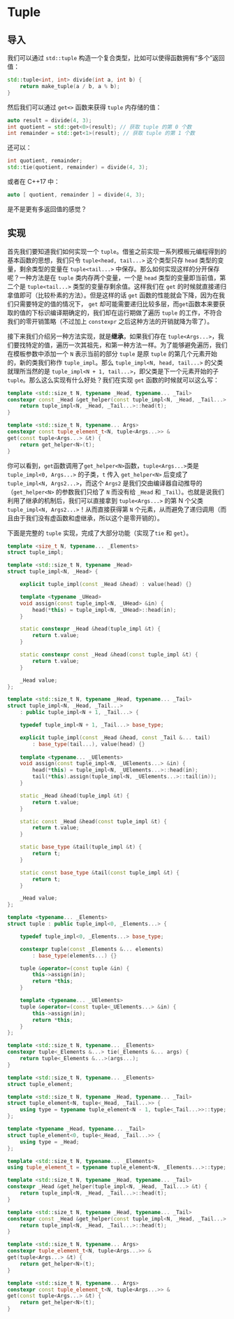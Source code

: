 # Tuple

## 导入

我们可以通过 `std::tuple` 构造一个复合类型，比如可以使得函数拥有“多个”返回值：

```cpp
std::tuple<int, int> divide(int a, int b) {
    return make_tuple(a / b, a % b);
}
```

然后我们可以通过 `get<>` 函数来获得 `tuple` 内存储的值：

```cpp
auto result = divide(4, 3);
int quotient = std::get<0>(result); // 获取 tuple 的第 0 个数
int remainder = std::get<1>(result); // 获取 tuple 的第 1 个数
```

还可以：

```cpp
int quotient, remainder;
std::tie(quotient, remainder) = divide(4, 3);
```

或者在 C++17 中：

```cpp
auto [ quotient, remainder ] = divide(4, 3);
```

是不是更有多返回值的感觉？

## 实现

首先我们要知道我们如何实现一个 `tuple`。借鉴之前实现一系列模板元编程得到的基本函数的思想，我们只令 `tuple<head, tail...>` 这个类型只存 `head` 类型的变量，剩余类型的变量在 `tuple<tail...>` 中保存。那么如何实现这样的分开保存呢？一种方法是在 `tuple` 类内存两个变量，一个是 `head` 类型的变量即当前值，第二个是 `tuple<tail...>` 类型的变量存剩余值。这样我们在 `get` 的时候就直接递归拿值即可（比较朴素的方法）。但是这样的话 `get` 函数的性能就会下降，因为在我们只需要特定的值的情况下， `get` 却可能需要递归比较多层，而`get`函数本来要获取的值的下标识编译期确定的，我们却在运行期做了遍历 `tuple` 的工作，不符合我们的零开销策略（不过加上 `constexpr` 之后这种方法的开销就降为零了）。



接下来我们介绍另一种方法实现，就是**继承**，如果我们存在 `tuple<Args...>`，我们要找特定的值，遍历一次其祖先，和第一种方法一样。为了能够避免遍历，我们在模板参数中添加一个 `N` 表示当前的部分 `tuple` 是原 `tuple` 的第几个元素开始的，新的类我们称作 `tuple_impl`。那么 `tuple_impl<N, head, tail...>` 的父类就理所当然的是 `tuple_impl<N + 1, tail...>`，即父类是下一个元素开始的子 `tuple`。那么这么实现有什么好处？我们在实现 `get` 函数的时候就可以这么写：

```cpp
template <std::size_t N, typename _Head, typename... _Tail>
constexpr const _Head &get_helper(const tuple_impl<N, _Head, _Tail...> &t) {
    return tuple_impl<N, _Head, _Tail...>::head(t);
}

template <std::size_t N, typename... Args>
constexpr const tuple_element_t<N, tuple<Args...>> &
get(const tuple<Args...> &t) {
    return get_helper<N>(t);
}
```

你可以看到，`get`函数调用了`get_helper<N>`函数，`tuple<Args...>`类是`tuple_impl<0, Args...>` 的子类，`t` 传入 `get_helper<N>` 后变成了 `tuple_impl<N, Args2...>`，而这个 `Args2` 是我们交由编译器自动推导的（`get_helper<N>` 的参数我们只给了 `N` 而没有给 `_Head` 和 `_Tail`）。也就是说我们利用了继承的机制后，我们可以直接拿到 `tuple<Args...>` 的第 N 个父类 `tuple_impl<N, Args2...>`！从而直接获得第 `N` 个元素，从而避免了递归调用（而且由于我们没有虚函数和虚继承，所以这个是零开销的）。



下面是完整的 `tuple` 实现，完成了大部分功能（实现了`tie` 和 `get`）。

```cpp
template <size_t N, typename... _Elements>
struct tuple_impl;

template <std::size_t N, typename _Head>
struct tuple_impl<N, _Head> {

    explicit tuple_impl(const _Head &head) : value(head) {}

    template <typename _UHead>
    void assign(const tuple_impl<N, _UHead> &in) {
        head(*this) = tuple_impl<N, _UHead>::head(in);
    }

    static constexpr _Head &head(tuple_impl &t) {
        return t.value;
    }

    static constexpr const _Head &head(const tuple_impl &t) {
        return t.value;
    }

    _Head value;
};

template <std::size_t N, typename _Head, typename... _Tail>
struct tuple_impl<N, _Head, _Tail...>
    : public tuple_impl<N + 1, _Tail...> {

    typedef tuple_impl<N + 1, _Tail...> base_type;

    explicit tuple_impl(const _Head &head, const _Tail &... tail)
        : base_type(tail...), value(head) {}
    
    template <typename... _UElements>
    void assign(const tuple_impl<N, _UElements...> &in) {
        head(*this) = tuple_impl<N, _UElements...>::head(in);
        tail(*this).assign(tuple_impl<N, _UElements...>::tail(in));
    }

    static _Head &head(tuple_impl &t) {
        return t.value;
    }

    static const _Head &head(const tuple_impl &t) {
        return t.value;
    }

    static base_type &tail(tuple_impl &t) {
        return t;
    }

    static const base_type &tail(const tuple_impl &t) {
        return t;
    }

    _Head value;
};

template <typename... _Elements>
struct tuple : public tuple_impl<0, _Elements...> {

    typedef tuple_impl<0, _Elements...> base_type;

    constexpr tuple(const _Elements &... elements)
        : base_type(elements...) {}

    tuple &operator=(const tuple &in) {
        this->assign(in);
        return *this;
    }

    template <typename... _UElements>
    tuple &operator=(const tuple<_UElements...> &in) {
        this->assign(in);
        return *this;
    }
};

template <std::size_t N, typename... _Elements>
constexpr tuple<_Elements &...> tie(_Elements &... args) {
    return tuple<_Elements &...>(args...);
}

template <std::size_t N, typename... _Elements>
struct tuple_element;

template <std::size_t N, typename _Head, typename... _Tail>
struct tuple_element<N, tuple<_Head, _Tail...>> {
    using type = typename tuple_element<N - 1, tuple<_Tail...>>::type;
};

template <typename _Head, typename... _Tail>
struct tuple_element<0, tuple<_Head, _Tail...>> {
    using type = _Head;
};

template <std::size_t N, typename... _Elements>
using tuple_element_t = typename tuple_element<N, _Elements...>::type;

template <std::size_t N, typename _Head, typename... _Tail>
constexpr _Head &get_helper(tuple_impl<N, _Head, _Tail...> &t) {
    return tuple_impl<N, _Head, _Tail...>::head(t);
}

template <std::size_t N, typename _Head, typename... _Tail>
constexpr const _Head &get_helper(const tuple_impl<N, _Head, _Tail...> &t) {
    return tuple_impl<N, _Head, _Tail...>::head(t);
}

template <std::size_t N, typename... Args>
constexpr tuple_element_t<N, tuple<Args...>> &
get(tuple<Args...> &t) {
    return get_helper<N>(t);
}

template <std::size_t N, typename... Args>
constexpr const tuple_element_t<N, tuple<Args...>> &
get(const tuple<Args...> &t) {
    return get_helper<N>(t);
}
```